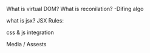 What is virtual DOM?
What is reconilation?
-Difing algo

what is jsx?
JSX Rules:

css & js integration 

Media / Assests
